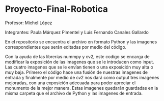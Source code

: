 # Proyecto-Final-Robotica
Profesor: Michel López

Integrantes:
Paula Márquez Pimentel y Luis Fernando Canales Gallardo

En el repositorio se encuentra el archivo en formato Python y las imagenes correspondientes que serán editadas por medio del código.

Con la ayuda de las librerías nummpy y cv2, este codigo se encarga de modificar la exposición de las imagenes que se le introducen como input. Las cuatro imagenes que se le envían tienen o una exposición muy alta o muy baja. 
Primero el código hace una fusión de nuestras imagenes de entrada y finalmente por medio de cv2 nos dará como output tres imagenes mejoradas, con una exposición adecuada para poder apreciar el monumento de la mejor manera.
Estas imagenes quedarán guardadas en la misma carpeta que el archivo de Python y las imagenes de entrada.
